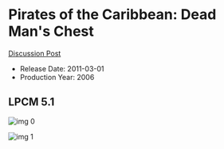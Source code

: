 # Pirates of the Caribbean: Dead Man's Chest

[Discussion Post](https://www.avsforum.com/threads/bass-eq-for-filtered-movies.2995212/post-57017810)

* Release Date: 2011-03-01
* Production Year: 2006

## LPCM 5.1

![img 0](https://i.imgur.com/76VW4Fs.jpg)

![img 1](https://i.imgur.com/bOmkZFQ.jpg)

